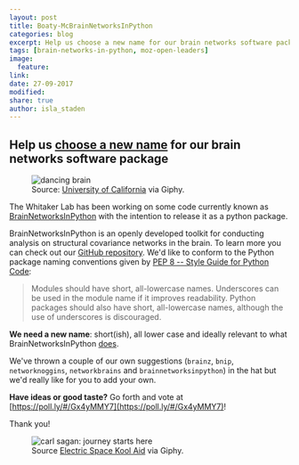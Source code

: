 ```yaml
---
layout: post
title: Boaty-McBrainNetworksInPython
categories: blog
excerpt: Help us choose a new name for our brain networks software package
tags: [brain-networks-in-python, moz-open-leaders]
image:
  feature:
link:
date: 27-09-2017
modified:
share: true
author: isla_staden
---
```


## Help us [choose a new name](https://poll.ly/#/Gx4yMMY7) for our brain networks software package

<figure>
	<img src="https://media.giphy.com/media/l41m04gr7tRet7Uas/giphy.gif" alt="dancing brain">
	<figcaption>Source: <a href="http://ucresearch.tumblr.com/post/42378715856/the-grateful-brain-uclas-alex-korb-takes-a-look">University of California</a> via Giphy.</figcaption>
</figure>

The Whitaker Lab has been working on some code currently known as [BrainNetworksInPython](https://github.com/WhitakerLab/BrainNetworksInPython) with the intention to release it as a python package.

BrainNetworksInPython is an openly developed toolkit for conducting analysis on structural covariance networks in the brain. To learn more you can check out our [GitHub repository](https://github.com/WhitakerLab/BrainNetworksInPython).
We'd like to conform to the Python package naming conventions given by [PEP 8 -- Style Guide for Python Code](https://www.python.org/dev/peps/pep-0008/#package-and-module-names):

>Modules should have short, all-lowercase names. Underscores can be used in the module name if it improves readability. Python packages should also have short, all-lowercase names, although the use of underscores is discouraged.

**We need a new name**: short(ish), all lower case and ideally relevant to what BrainNetworksInPython [does](https://github.com/WhitakerLab/BrainNetworksInPython/blob/master/README.md).  

We've thrown a couple of our own suggestions (`brainz`, `bnip`, `networknoggins`, `networkbrains` and `brainnetworksinpython`) in the hat but we'd really like for you to add your own.  

**Have ideas or good taste?** Go forth and vote at [https://poll.ly/#/Gx4yMMY7](https://poll.ly/#/Gx4yMMY7)!

Thank you!

<figure>
	<img src="https://media.giphy.com/media/EhzWrhGlYuvug/giphy.gif" alt="carl sagan: journey starts here">
	<figcaption>Source <a href="http://electricspacekoolaid.tumblr.com/post/53993308420">Electric Space Kool Aid</a> via Giphy.</figcaption>
</figure>
